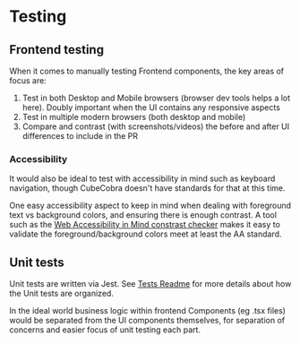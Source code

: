 # Testing

## Frontend testing

When it comes to manually testing Frontend components, the key areas of focus are:

1. Test in both Desktop and Mobile browsers (browser dev tools helps a lot here). Doubly important when the UI contains any responsive aspects
2. Test in multiple modern browsers (both desktop and mobile)
3. Compare and contrast (with screenshots/videos) the before and after UI differences to include in the PR

### Accessibility

It would also be ideal to test with accessibility in mind such as keyboard navigation, though CubeCobra doesn't have standards for that at this time.

One easy accessibility aspect to keep in mind when dealing with foreground text vs background colors, and ensuring there is enough contrast. A tool such as the [Web Accessibility in Mind constrast checker](https://webaim.org/resources/contrastchecker/) makes it easy to validate the foreground/background colors meet at least the AA standard.

## Unit tests

Unit tests are written via Jest. See [Tests Readme](../tests/README.md) for more details about how the Unit tests are organized.

In the ideal world business logic within frontend Components (eg .tsx files) would be separated from the UI components themselves, for separation of concerns and easier focus of unit testing each part.
